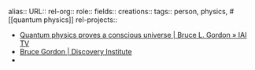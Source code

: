 alias::
URL::
rel-org::
role::
fields::
creations::
tags:: person, physics, #[[quantum physics]]
rel-projects::

- [Quantum physics proves a conscious universe | Bruce L. Gordon » IAI TV](https://iai.tv/articles/quantum-physics-proves-a-conscious-universe-bruce-gordon-auid-2765)
- [Bruce Gordon | Discovery Institute](https://www.discovery.org/p/gordon/)
-

